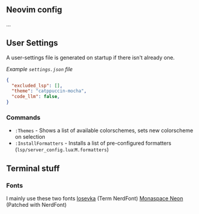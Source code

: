 ## Neovim config

...

## User Settings

A user-settings file is generated on startup if there isn't already one.

_Example `settings.json` file_

```json
{
  "excluded_lsp": [],
  "theme": "catppuccin-mocha",
  "code_llm": false,
}
```

### Commands
- `:Themes` - Shows a list of available colorschemes, sets new colorscheme on selection
- `:InstallFormatters` - Installs a list of pre-configured formatters (`lsp/server_config.lua`:`M.formatters`) 

## Terminal stuff

### Fonts

I mainly use these two fonts
[Iosevka](https://typeof.net/Iosevka/) (Term NerdFont)
[Monaspace Neon](https://monaspace.githubnext.com/) (Patched with NerdFont)

